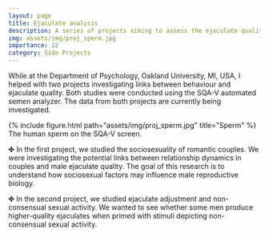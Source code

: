 ```yaml
---
layout: page
title: Ejaculate analysis
description: A series of projects aiming to assess the ejaculate quality
img: assets/img/proj_sperm.jpg
importance: 22
category: Side Projects
---
```


While at the Department of Psychology, Oakland University, MI, USA, I helped with two projects investigating links between behaviour and ejaculate quality. Both studies were conducted using the SQA-V automated semen analyzer. The data from both projects are currently being investigated. 


<div class="row">
    <div class="col-sm mt-3 mt-md-0 d-flex justify-content-center">
        <div class="img-fluid rounded z-depth-1 align-self-center">
            {% include figure.html path="assets/img/proj_sperm.jpg" title="Sperm" %}
        </div>
    </div>
</div>
<div class="caption">
    The human sperm on the SQA-V screen.
</div>

✤ In the first project, we studied the sociosexuality of romantic couples. We were investigating the potential links between relationship dynamics in couples and male ejaculate quality. The goal of this research is to understand how sociosexual factors may influence male reproductive biology.

✤ In the second project, we studied ejaculate adjustment and non-consensual sexual activity. We wanted to see whether some men produce higher-quality ejaculates when primed with stimuli depicting non-consensual sexual activity.

